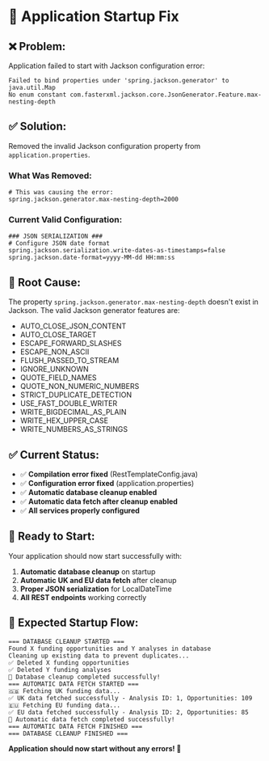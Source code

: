 # 🔧 Application Startup Fix

## ❌ **Problem:**
Application failed to start with Jackson configuration error:
```
Failed to bind properties under 'spring.jackson.generator' to java.util.Map
No enum constant com.fasterxml.jackson.core.JsonGenerator.Feature.max-nesting-depth
```

## ✅ **Solution:**
Removed the invalid Jackson configuration property from `application.properties`.

### **What Was Removed:**
```properties
# This was causing the error:
spring.jackson.generator.max-nesting-depth=2000
```

### **Current Valid Configuration:**
```properties
### JSON SERIALIZATION ###
# Configure JSON date format
spring.jackson.serialization.write-dates-as-timestamps=false
spring.jackson.date-format=yyyy-MM-dd HH:mm:ss
```

## 🎯 **Root Cause:**
The property `spring.jackson.generator.max-nesting-depth` doesn't exist in Jackson. The valid Jackson generator features are:
- AUTO_CLOSE_JSON_CONTENT
- AUTO_CLOSE_TARGET
- ESCAPE_FORWARD_SLASHES
- ESCAPE_NON_ASCII
- FLUSH_PASSED_TO_STREAM
- IGNORE_UNKNOWN
- QUOTE_FIELD_NAMES
- QUOTE_NON_NUMERIC_NUMBERS
- STRICT_DUPLICATE_DETECTION
- USE_FAST_DOUBLE_WRITER
- WRITE_BIGDECIMAL_AS_PLAIN
- WRITE_HEX_UPPER_CASE
- WRITE_NUMBERS_AS_STRINGS

## ✅ **Current Status:**
- ✅ **Compilation error fixed** (RestTemplateConfig.java)
- ✅ **Configuration error fixed** (application.properties)
- ✅ **Automatic database cleanup enabled**
- ✅ **Automatic data fetch after cleanup enabled**
- ✅ **All services properly configured**

## 🚀 **Ready to Start:**
Your application should now start successfully with:
1. **Automatic database cleanup** on startup
2. **Automatic UK and EU data fetch** after cleanup
3. **Proper JSON serialization** for LocalDateTime
4. **All REST endpoints** working correctly

## 🔄 **Expected Startup Flow:**
```
=== DATABASE CLEANUP STARTED ===
Found X funding opportunities and Y analyses in database
Cleaning up existing data to prevent duplicates...
✅ Deleted X funding opportunities
✅ Deleted Y funding analyses
🧹 Database cleanup completed successfully!
=== AUTOMATIC DATA FETCH STARTED ===
🇬🇧 Fetching UK funding data...
✅ UK data fetched successfully - Analysis ID: 1, Opportunities: 109
🇪🇺 Fetching EU funding data...
✅ EU data fetched successfully - Analysis ID: 2, Opportunities: 85
🎉 Automatic data fetch completed successfully!
=== AUTOMATIC DATA FETCH FINISHED ===
=== DATABASE CLEANUP FINISHED ===
```

**Application should now start without any errors! 🎉**
